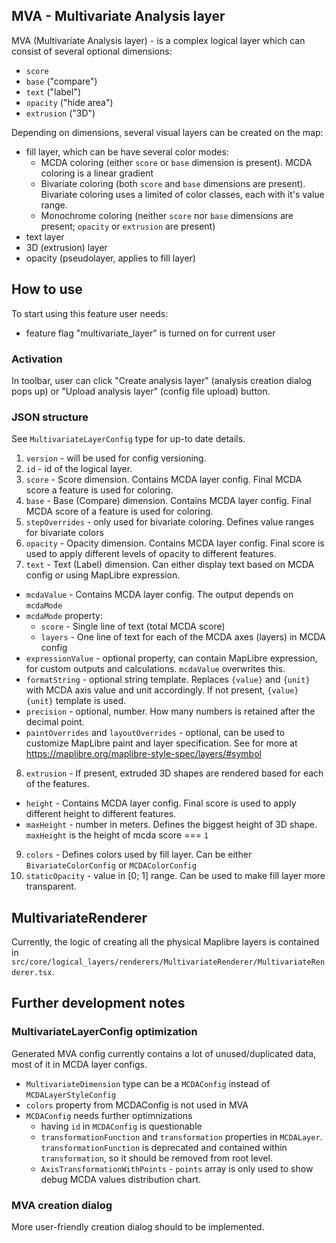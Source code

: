 ## MVA - Multivariate Analysis layer

MVA (Multivariate Analysis layer) - is a complex logical layer which can consist of several optional dimensions:

- `score`
- `base` ("compare")
- `text` ("label")
- `opacity` ("hide area")
- `extrusion` ("3D")

Depending on dimensions, several visual layers can be created on the map:

- fill layer, which can be have several color modes:
  - MCDA coloring (either `score` or `base` dimension is present). MCDA coloring is a linear gradient
  - Bivariate coloring (both `score` and `base` dimensions are present). Bivariate coloring uses a limited of color classes, each with it's value range.
  - Monochrome coloring (neither `score` nor `base` dimensions are present; `opacity` or `extrusion` are present)
- text layer
- 3D (extrusion) layer
- opacity (pseudolayer, applies to fill layer)

## How to use

To start using this feature user needs:

- feature flag "multivariate_layer" is turned on for current user

### Activation

In toolbar, user can click "Create analysis layer" (analysis creation dialog pops up) or "Upload analysis layer" (config file upload) button.

### JSON structure

See `MultivariateLayerConfig` type for up-to date details.

1. `version` - will be used for config versioning.
2. `id` - id of the logical layer.
3. `score` - Score dimension. Contains MCDA layer config. Final MCDA score a feature is used for coloring.
4. `base` - Base (Compare) dimension. Contains MCDA layer config. Final MCDA score of a feature is used for coloring.
5. `stepOverrides` - only used for bivariate coloring. Defines value ranges for bivariate colors
6. `opacity` - Opacity dimension. Contains MCDA layer config. Final score is used to apply different levels of opacity to different features.
7. `text` - Text (Label) dimension. Can either display text based on MCDA config or using MapLibre expression.

- `mcdaValue` - Contains MCDA layer config. The output depends on `mcdaMode`
- `mcdaMode` property:
  - `score` - Single line of text (total MCDA score)
  - `layers` - One line of text for each of the MCDA axes (layers) in MCDA config
- `expressionValue` - optional property, can contain MapLibre expression, for custom outputs and calculations. `mcdaValue` overwrites this.
- `formatString` - optional string template. Replaces `{value}` and `{unit}` with MCDA axis value and unit accordingly. If not present, `{value} {unit}` template is used.
- `precision` - optional, number. How many numbers is retained after the decimal point.
- `paintOverrides` and `layoutOverrides` - optional, can be used to customize MapLibre paint and layer specification. See for more at https://maplibre.org/maplibre-style-spec/layers/#symbol

8. `extrusion` - If present, extruded 3D shapes are rendered based for each of the features.

- `height` - Contains MCDA layer config. Final score is used to apply different height to different features.
- `maxHeight` - number in meters. Defines the biggest height of 3D shape. `maxHeight` is the height of mcda score === `1`

9. `colors` - Defines colors used by fill layer. Can be either `BivariateColorConfig` or `MCDAColorConfig`
10. `staticOpacity` - value in [0; 1] range. Can be used to make fill layer more transparent.

## MultivariateRenderer

Currently, the logic of creating all the physical Maplibre layers is contained in `src/core/logical_layers/renderers/MultivariateRenderer/MultivariateRenderer.tsx`.

## Further development notes

### MultivariateLayerConfig optimization

Generated MVA config currently contains a lot of unused/duplicated data, most of it in MCDA layer configs.

- `MultivariateDimension` type can be a `MCDAConfig` instead of `MCDALayerStyleConfig`
- `colors` property from MCDAConfig is not used in MVA
- `MCDAConfig` needs further optimnizations
  - having `id` in `MCDAConfig` is questionable
  - `transformationFunction` and `transformation` properties in `MCDALayer`. `transformationFunction` is deprecated and contained within `transformation`, so it should be removed from root level.
  - `AxisTransformationWithPoints` - `points` array is only used to show debug MCDA values distribution chart.

### MVA creation dialog

More user-friendly creation dialog should to be implemented.
